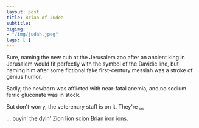 ```yaml
---
layout: post
title: Brian of Judea
subtitle: 
bigimg: 
- "/img/judah.jpeg"
tags: [ ]
---
```


Sure, naming the new cub at the Jerusalem zoo after an ancient king in Jerusalem would fit perfectly with the symbol of the Davidic line, but  naming him after some fictional fake first-century messiah was a stroke of genius humor.

Sadly, the newborn was afflicted with near-fatal anemia, and no sodium ferric gluconate was in stock.

But don't worry, the veterenary staff is on it. They're [...](/2020-09-10-brian/)

<!--end.excerpt-->

... buyin' the dyin' Zion lion scion Brian iron ions.
